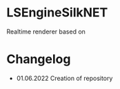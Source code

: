 # LSEngineSilkNET
Realtime renderer based on 

[Silk.NET]: https://github.com/dotnet/Silk.NET	"Silk.NET"

# Changelog

- 01.06.2022 Creation of repository
